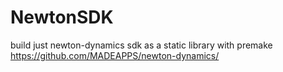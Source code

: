 # NewtonSDK
build  just newton-dynamics sdk as a static library with premake   https://github.com/MADEAPPS/newton-dynamics/
